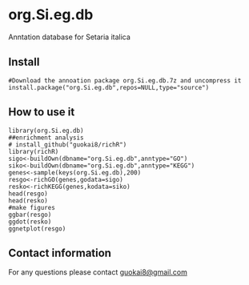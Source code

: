 # org.Si.eg.db
Anntation database for Setaria italica
## Install
```
#Download the annoation package org.Si.eg.db.7z and uncompress it
install.package("org.Si.eg.db",repos=NULL,type="source")
```
## How to use it 
```
library(org.Si.eg.db)
##enrichment analysis
# install_github("guokai8/richR")
library(richR)
sigo<-buildOwn(dbname="org.Si.eg.db",anntype="GO")  
siko<-buildOwn(dbname="org.Si.eg.db",anntype="KEGG") 
genes<-sample(keys(org.Si.eg.db),200)
resgo<-richGO(genes,godata=sigo)
resko<-richKEGG(genes,kodata=siko)
head(resgo)
head(resko)
#make figures
ggbar(resgo)
ggdot(resko)
ggnetplot(resgo)
```
## Contact information
For any questions please contact guokai8@gmail.com
